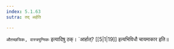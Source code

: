 ```yaml
---
index: 5.1.63
sutra: तद् अर्हति

---
```

   `औतच्छत्रिकः, वास्त्रयुग्मिकः` इत्यादिषु ठक्। `आर्हात्?  [[5|1|19]]  इत्यभिविधौ चायमाकार इति॥